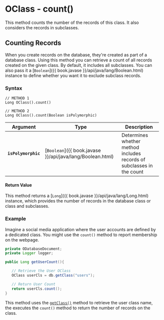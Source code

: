 
# OClass - count()

This method counts the number of the records of this class.  It also considers the records in subclasses.

## Counting Records

When you create records on the database, they're created as part of a database class.  Using this method you can retrieve a count of all records created on the given class.  By default, it includes all subclasses.  You can also pass it a [`Boolean`]({{ book.javase }}/api/java/lang/Boolean.html) instance to define whether you want it to exclude subclass records.

### Syntax

```
// METHOD 1
Long OClass().count() 

// METHOD 2
Long OClass().count(Boolean isPolymorphic)
```

| Argument | Type | Description |
|---|---|---|
| **`isPolymorphic`** | [`Boolean`]({{ book.javase }}/api/java/lang/Boolean.html) | Determines whether method includes records of subclasses in the count |

#### Return Value

This method returns a [`Long`]({{ book.javase }}/api/java/lang/Long.html) instance, which provides the number of records in the database class or class and subclasses.

### Example

Imagine a social media application where the user accounts are defined by a dedicated class.  You might use the `count()` method to report membership on the webpage.

```java	
private ODatabaseDocument;
private Logger logger;

public Long getUserCount(){

   // Retrieve the User OClass
   OClass userCls = db.getClass("users");

   // Return User Count
   return userCls.count();
}
```

This method uses the [`getClass()`](../ODatabaseDocument/getClass.md) method to retrieve the user class name, the executes the `count()` method to return the number of records on the class.

